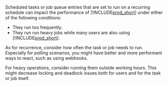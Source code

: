 Scheduled tasks or job queue entries that are set to run on a recurring schedule can impact the performance of [!INCLUDE[prod_short](prod_short.md)] under either of the following conditions:
- They run too frequently.
- They run run heavy jobs while many users are also using [!INCLUDE[prod_short](prod_short.md)].

As for recurrence, consider how often the task or job needs to run. Especially for polling scenarios, you might have better and more performant ways to react, such as using webhooks. 

For heavy operations, consider running them outside working hours. This might decrease locking and deadlock issues both for users and for the task or job itself. 

